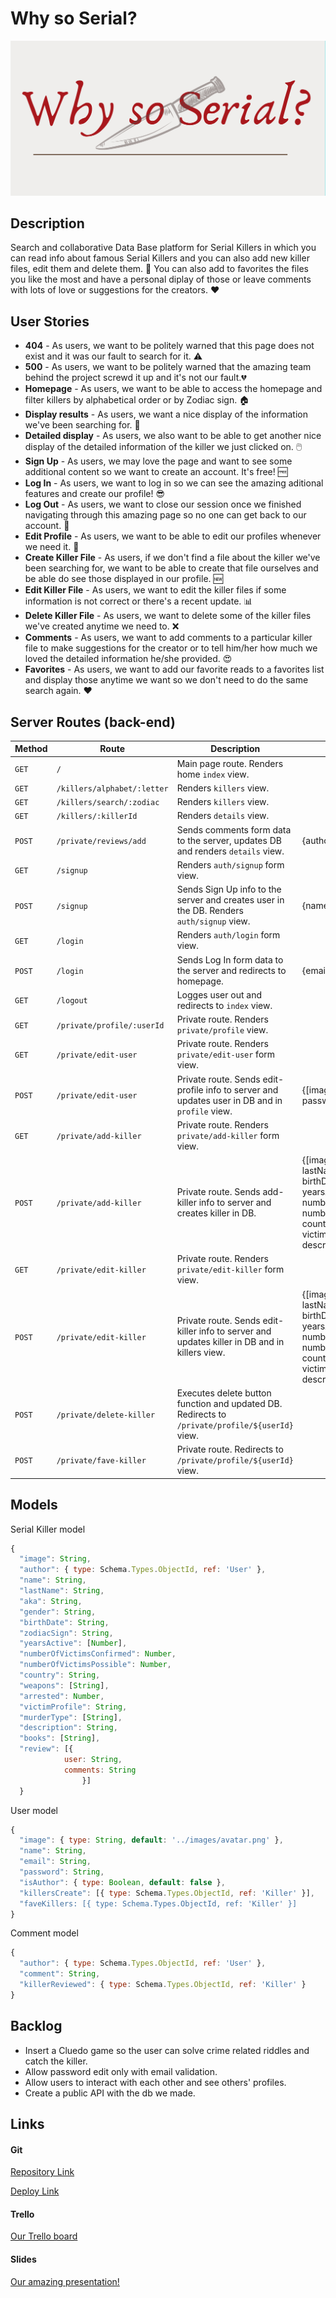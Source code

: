 # Why so Serial?

![logo](/public/images/Logo.png)

## Description

Search and collaborative Data Base platform for Serial Killers in which you can read info about famous Serial Killers and you can also add new killer files, edit them and delete them. :knife: You can also add to favorites the files you like the most and have a personal diplay of those or leave comments with lots of love or suggestions for the creators. :heart:



## User Stories

- **404** - As users, we want to be politely warned that this page does not exist and it was our fault to search for it. :warning:
- **500** - As users, we want to be politely warned that the amazing team behind the project screwd it up and it's not our fault.​ :broken_heart:
- **Homepage** - As users, we want to be able to access the homepage and filter killers by alphabetical order or by Zodiac sign. :house:
- **Display results** - As users, we want a nice display of the information we've been searching for. :mag_right:
- **Detailed display** - As users, we also want to be able to get another nice display of the detailed information of the killer we just clicked on. :computer_mouse:
- **Sign Up** - As users, we may love the page and want to see some additional content so we want to create an account. It's free! :free:
- **Log In** - As users, we want to log in so we can see the amazing aditional features and create our profile! :sunglasses:
- **Log Out** - As users, we want to close our session once we finished navigating through this amazing page so no one can get back to our account. :wave:
- **Edit Profile** - As users, we want to be able to edit our profiles whenever we need it. :clown_face:
- **Create Killer File** - As users, if we don't find a file about the killer we've been searching for, we want to be able to create that file ourselves and be able do see those displayed in our profile. :new:
- **Edit Killer File** - As users, we want to edit the killer files if some information is not correct or there's a recent update. :bar_chart:
- **Delete Killer File** - As users, we want to delete some of the killer files we've created anytime we need to. :x:
- **Comments** - As users, we want to add comments to a particular killer file to make suggestions for the creator or to tell him/her how much we loved the detailed information he/she provided. :heart_eyes:
- **Favorites** - As users, we want to add our favorite reads to a favorites list and display those anytime we want so we don't need to do the same search again. :heart:



## Server Routes (back-end) 

| **Method** | **Route**                  | **Description**                                              | **Request - Body**                                          |
| ---------- | -------------------------- | ------------------------------------------------------------ | ------------------------------------------------------------ |
| `GET`      | `/`                        | Main page route. Renders home `index` view.                  |                                                              |
| `GET`      | `/killers/alphabet/:letter` | Renders `killers` view.                                      |                                                              |
| `GET` | `/killers/search/:zodiac` | Renders `killers` view. | |
| `GET`      | `/killers/:killerId` | Renders `details` view.                                      |                                                              |
| `POST`     | `/private/reviews/add`  | Sends comments form data to the server, updates DB and renders `details` view. | {author, comment}                                            |
| `GET`      | `/signup`                  | Renders `auth/signup` form view.                             |                                                              |
| `POST`     | `/signup`                  | Sends Sign Up info to the server and creates user in the DB. Renders `auth/signup` view. | {name, email, password}                                      |
| `GET`      | `/login`                   | Renders `auth/login` form view.                              |                                                              |
| `POST`     | `/login`                   | Sends Log In form data to the server and redirects to homepage. | {email, password}                                            |
| `GET`      | `/logout`                  | Logges user out and redirects to `index` view.               |                                                              |
| `GET`      | `/private/profile/:userId`    | Private route. Renders `private/profile` view.         |                                                              |
| `GET`      | `/private/edit-user` | Private route. Renders `private/edit-user` form view. |                                                              |
| `POST`    | `/private/edit-user` | Private route. Sends edit-profile info to server and updates user in DB and in `profile` view. | {[imageUrl], name, email, password}                          |
| `GET`      | `/private/add-killer`      | Private route. Renders `private/add-killer` form view.       |                                                              |
| `POST`     | `/private/add-killer`      | Private route. Sends add-killer info to server and creates killer in DB. | {[imageUrl], author, name, lastName, aka, gender, birthDate, zodiacSign, yearsActive, numberOfVictimsConfirmed, numberOfVictimsPossible, country, weapons, arrested, victimProfile, murderType, description, books} |
| `GET`      | `/private/edit-killer` | Private route. Renders `private/edit-killer` form view.      |                                                              |
| `POST`    | `/private/edit-killer` | Private route. Sends edit-killer info to server and updates killer in DB and in killers view. | {[imageUrl], author, name, lastName, aka, gender, birthDate, zodiacSign, yearsActive, numberOfVictimsConfirmed, numberOfVictimsPossible, country, weapons, arrested, victimProfile, murderType, description, books} |
| `POST` | `/private/delete-killer`     | Executes delete button function and updated DB. Redirects to `/private/profile/${userId}` view. |                                                              |
| `POST`  | `/private/fave-killer` | Private route. Redirects to `/private/profile/${userId}` view. |                                                              |



## Models

Serial Killer model

```javascript
{
  "image": String,
  "author": { type: Schema.Types.ObjectId, ref: 'User' },
  "name": String,
  "lastName": String,
  "aka": String,
  "gender": String,
  "birthDate": String,
  "zodiacSign": String,
  "yearsActive": [Number],
  "numberOfVictimsConfirmed": Number,
  "numberOfVictimsPossible": Number,
  "country": String,
  "weapons": [String],
  "arrested": Number,
  "victimProfile": String,
  "murderType": [String],
  "description": String,
  "books": [String],
  "review": [{
            user: String,
            comments: String
        		}]
  }
```



User model

```javascript
{
  "image": { type: String, default: '../images/avatar.png' },
  "name": String,
  "email": String,
  "password": String,
  "isAuthor": { type: Boolean, default: false },
  "killersCreate": [{ type: Schema.Types.ObjectId, ref: 'Killer' }],
  "faveKillers: [{ type: Schema.Types.ObjectId, ref: 'Killer' }]
}
```



Comment model

```javascript
{
  "author": { type: Schema.Types.ObjectId, ref: 'User' },
  "comment": String,
  "killerReviewed": { type: Schema.Types.ObjectId, ref: 'Killer' }
}
```



## Backlog

- Insert a Cluedo game so the user can solve crime related riddles and catch the killer.
- Allow password edit only with email validation.
- Allow users to interact with each other and see others' profiles.
- Create a public API with the db we made.



## Links

#### Git 

[Repository Link](https://github.com/MartaJank/why-so-serial-m2-project)

[Deploy Link](https://why-so-serial.herokuapp.com/)



#### Trello

[Our Trello board](https://trello.com/b/TlfJc7Ud/why-so-serial)



#### Slides

[Our amazing presentation!](https://docs.google.com/presentation/d/1ttOryOclzhJ0yiJgGZhi4_01DrFzLpvSLqSiYrLTAB0/edit?usp=sharing) 

